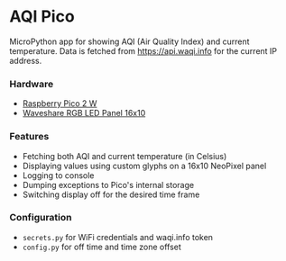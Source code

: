# AQI Pico

MicroPython app for showing AQI (Air Quality Index) and current temperature. Data is fetched from https://api.waqi.info for the current IP address.

### Hardware

* [Raspberry Pico 2 W](https://www.raspberrypi.com/products/raspberry-pi-pico-2/)
* [Waveshare RGB LED Panel 16x10](https://www.waveshare.com/wiki/Pico-RGB-LED)

### Features

* Fetching both AQI and current temperature (in Celsius)
* Displaying values using custom glyphs on a 16x10 NeoPixel panel
* Logging to console
* Dumping exceptions to Pico's internal storage
* Switching display off for the desired time frame

### Configuration

* `secrets.py` for WiFi credentials and waqi.info token
* `config.py` for off time and time zone offset
